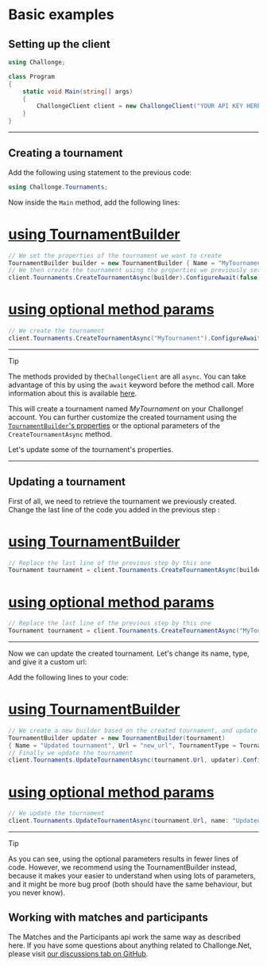 ﻿---
uid: articles_basic_examples
---

# Basic examples

## Setting up the client
```c#
using Challonge;

class Program
{
    static void Main(string[] args)
    {
        ChallongeClient client = new ChallongeClient("YOUR API KEY HERE");
    }
}
```

***

## Creating a tournament
Add the following using statement to the previous code:
```c#
using Challonge.Tournaments;
```

Now inside the `Main` method, add the following lines:
# [using TournamentBuilder](#tab/tournamentBuilder)
```c#
// We set the properties of the tournament we want to create
TournamentBuilder builder = new TournamentBuilder { Name = "MyTournament" };
// We then create the tournament using the properties we previously set
client.Tournaments.CreateTournamentAsync(builder).ConfigureAwait(false);
```

# [using optional method params](#tab/optionalParams)
```c#
// We create the tournament
client.Tournaments.CreateTournamentAsync("MyTournament").ConfigureAwait(false);
```

***  
  
> [!TIP]
> The methods provided by the`ChallongeClient` are all `async`.
> You can take advantage of this by using the `await` keyword before the method call.
> More information about this is available [here](https://docs.microsoft.com/en-us/dotnet/csharp/programming-guide/concepts/async/).

This will create a tournament named _MyTournament_ on your Challonge! account.
You can further customize the created tournament using the 
[`TournamentBuilder`'s properties](xref:Challonge.Tournaments.TournamentBuilder)
or the optional parameters of the `CreateTournamentAsync` method.

Let's update some of the tournament's properties.

***  
  
## Updating a tournament
First of all, we need to retrieve the tournament we previously created. Change the last line of 
the code you added in the previous step : 
# [using TournamentBuilder](#tab/tournamentBuilder)
```c#
// Replace the last line of the previous step by this one
Tournament tournament = client.Tournaments.CreateTournamentAsync(builder).Result;
```

# [using optional method params](#tab/optionalParams)
```c#
// Replace the last line of the previous step by this one
Tournament tournament = client.Tournaments.CreateTournamentAsync("MyTournament").Result;
```

***  
  
Now we can update the created tournament. Let's change its name, type, and give it
a custom url:

Add the following lines to your code:
# [using TournamentBuilder](#tab/tournamentBuilder)
```c#
// We create a new builder based on the created tournament, and update its properties.
TournamentBuilder updater = new TournamentBuilder(tournament)
{ Name = "Updated tournament", Url = "new_url", TournamentType = TournamentType.DoubleElimination };
// Finally we update the tournament
client.Tournaments.UpdateTournamentAsync(tournament.Url, updater).ConfigureAwait(false);
```

# [using optional method params](#tab/optionalParams)
```c#
// We update the tournament
client.Tournaments.UpdateTournamentAsync(tournament.Url, name: "Updated tournament", url: "new_url", type: TournamentType.DoubleElimination).ConfigureAwait(false); 
```

***  
> [!TIP]
> As you can see, using the optional parameters results in fewer lines of code.
> However, we recommend using the TournamentBuilder instead, because it makes your
> easier to understand when using lots of parameters, and it might be more bug proof
> (both should have the same behaviour, but you never know).

## Working with matches and participants

The Matches and the Participants api work the same way as described here.
If you have some questions about anything related to Challonge.Net, please
visit [our discussions tab on GitHub](https://github.com/ErwanTLG/Challonge.Net/discussions).
